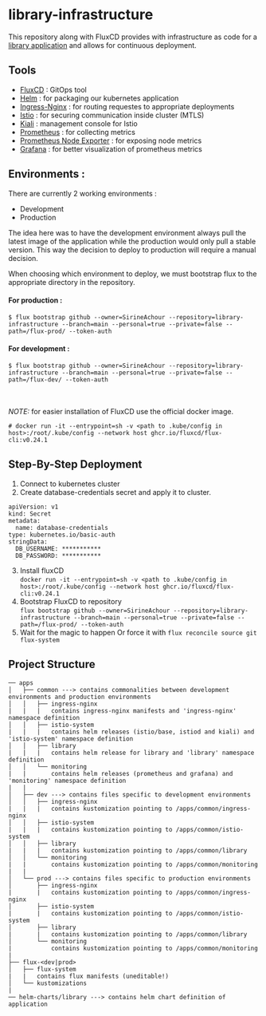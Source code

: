 # library-infrastructure
This repository along with FluxCD provides with infrastructure as code for a [library application](https://github.com/FarahKa/library) and allows for continuous deployment.

## Tools 
- [FluxCD](https://fluxcd.io/) : GitOps tool
- [Helm](https://helm.sh/) : for packaging our kubernetes application
- [Ingress-Nginx](https://kubernetes.github.io/ingress-nginx/deploy/) : for routing requestes to appropriate deployments
- [Istio](https://istio.io/) : for securing communication inside cluster (MTLS)
- [Kiali](https://kiali.io/) : management console for Istio
- [Prometheus](https://prometheus.io/) : for collecting metrics
- [Prometheus Node Exporter](https://prometheus.io/docs/guides/node-exporter/) : for exposing node metrics
- [Grafana](https://grafana.com/) : for better visualization of prometheus metrics

## Environments : 
There are currently 2 working environments : 
- Development
- Production

The idea here was to have the development environment always pull the latest image of the application while the production would only pull a stable version. This way the decision to deploy to production will require a manual decision.

When choosing which environment to deploy, we must bootstrap flux to the appropriate directory in the repository. 
#### For production : 
```
$ flux bootstrap github --owner=SirineAchour --repository=library-infrastructure --branch=main --personal=true --private=false --path=/flux-prod/ --token-auth 
```

#### For development : 
```
$ flux bootstrap github --owner=SirineAchour --repository=library-infrastructure --branch=main --personal=true --private=false --path=/flux-dev/ --token-auth 
``` 
<br><br>
*NOTE:* for easier installation of FluxCD use the official docker image.

```
# docker run -it --entrypoint=sh -v <path to .kube/config in host>:/root/.kube/config --network host ghcr.io/fluxcd/flux-cli:v0.24.1
```

## Step-By-Step Deployment
1. Connect to kubernetes cluster 
2. Create database-credentials secret and apply it to cluster.
```
apiVersion: v1
kind: Secret
metadata:
  name: database-credentials
type: kubernetes.io/basic-auth
stringData:
  DB_USERNAME: ***********
  DB_PASSWORD: ***********
```
3. Install fluxCD <br>
`docker run -it --entrypoint=sh -v <path to .kube/config in host>:/root/.kube/config --network host ghcr.io/fluxcd/flux-cli:v0.24.1`
4. Bootstrap FluxCD to repository <br>
`flux bootstrap github --owner=SirineAchour --repository=library-infrastructure --branch=main --personal=true --private=false --path=/flux-prod/ --token-auth`
5. Wait for the magic to happen 
   Or force it with `flux reconcile source git flux-system`

## Project Structure

```
── apps
│   ├── common ---> contains commonalities between development environments and production environments
│   │   ├── ingress-nginx 
|   |   |   contains ingress-nginx manifests and 'ingress-nginx' namespace definition
│   │   ├── istio-system
|   |   |   contains helm releases (istio/base, istiod and kiali) and 'istio-system' namespace definition
│   │   ├── library
|   |   |   contains helm release for library and 'library' namespace definition
│   │   └── monitoring 
|   |       contains helm releases (prometheus and grafana) and 'monitoring' namespace definition
|   |   
│   ├── dev ---> contains files specific to development environments
│   │   ├── ingress-nginx
|   |   |   contains kustomization pointing to /apps/common/ingress-nginx
│   │   ├── istio-system
|   |   |   contains kustomization pointing to /apps/common/istio-system
│   │   ├── library
|   |   |   contains kustomization pointing to /apps/common/library
│   │   └── monitoring
|   |       contains kustomization pointing to /apps/common/monitoring
|   |   
│   └── prod ---> contains files specific to production environments
│       ├── ingress-nginx
|       |   contains kustomization pointing to /apps/common/ingress-nginx
│       ├── istio-system 
|       |   contains kustomization pointing to /apps/common/istio-system
│       ├── library
|       |   contains kustomization pointing to /apps/common/library
│       └── monitoring
|           contains kustomization pointing to /apps/common/monitoring
|
├── flux-<dev|prod>
│   ├── flux-system
|   |   contains flux manifests (uneditable!)
│   └── kustomizations 
|
── helm-charts/library ---> contains helm chart definition of application

```


